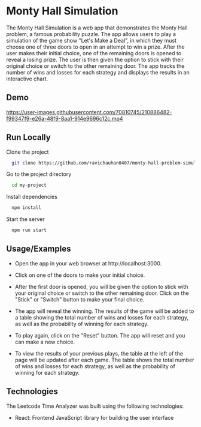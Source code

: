 
# Monty Hall Simulation

The Monty Hall Simulation is a web app that demonstrates the Monty Hall problem, a famous probability puzzle. The app allows users to play a simulation of the game show "Let's Make a Deal", in which they must choose one of three doors to open in an attempt to win a prize. After the user makes their initial choice, one of the remaining doors is opened to reveal a losing prize. The user is then given the option to stick with their original choice or switch to the other remaining door. The app tracks the number of wins and losses for each strategy and displays the results in an interactive  chart.

## Demo


https://user-images.githubusercontent.com/70810745/210886482-f99347f9-e26a-48f9-8aa1-914e9696c12c.mp4



## Run Locally

Clone the project

```bash
  git clone https://github.com/ravichauhan0407/monty-hall-problem-simulation.git
```

Go to the project directory

```bash
  cd my-project
```

Install dependencies

```bash
  npm install
```

Start the server

```bash
  npm run start
```


## Usage/Examples

- Open the app in your web browser at http://localhost:3000.

- Click on one of the doors to make your initial choice.

- After the first door is opened, you will be given the option to stick with your original choice or switch to the other remaining door. Click on the "Stick" or "Switch" button to make your final choice.

- The app will reveal the winning. The results of the game will be added to a table showing the total number of wins and losses for each strategy, as well as the probability of winning for each strategy.

- To play again, click on the "Reset" button. The app will reset and you can make a new choice.

- To view the results of your previous plays, the table at the left of the page will be updated after each game. The table shows the total number of wins and losses for each strategy, as well as the probability of winning for each strategy.
## Technologies
The Leetcode Time Analyzer was built using the following technologies:

- React: Frontend JavaScript library for building the user interface
